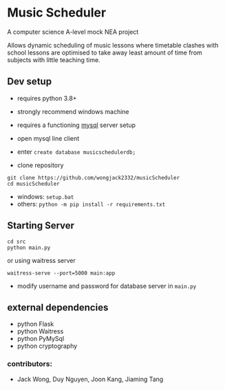 # Music Scheduler
A computer science A-level mock NEA project

Allows dynamic scheduling of music lessons where timetable clashes with school lessons are optimised to take away least amount of time from subjects with little teaching time.

## Dev setup
- requires python 3.8+
- strongly recommend windows machine
- requires a functioning [mysql](https://dev.mysql.com/downloads/mysql/) server setup 

- open mysql line client
- enter `create database musicschedulerdb;`

- clone repository
```
git clone https://github.com/wongjack2332/musicScheduler
cd musicScheduler
```

- windows: `setup.bat`
- others: `python -m pip install -r requirements.txt`

## Starting Server
```
cd src
python main.py
```
or using waitress server
```
waitress-serve --port=5000 main:app
```

- modify username and password for database server in `main.py`

## external dependencies
- python Flask
- python Waitress
- python PyMySql
- python cryptography


### contributors:
- Jack Wong, Duy Nguyen, Joon Kang, Jiaming Tang
